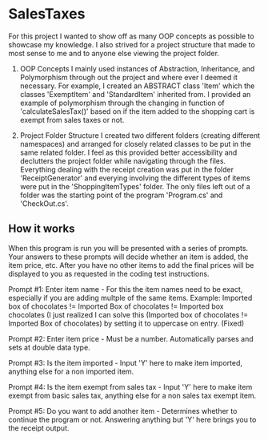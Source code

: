 # SalesTaxes

For this project I wanted to show off as many OOP concepts as possible to showcase my knowledge. I also strived for a project structure that made to most sense to me and to anyone else viewing the project folder. 

1. OOP Concepts
   I mainly used instances of Abstraction, Inheritance, and Polymorphism through out the project and where ever I deemed it necessary. For example, I created an ABSTRACT class 'Item' which the classes 'ExemptItem' and     'StandardItem' inherited from. I provided an example of polymorphism through the changing in function of 'calculateSalesTax()' based on if the item added to the shopping cart is exempt from sales taxes or not.   
   
3. Project Folder Structure
   I created two different folders (creating different namespaces) and arranged for closely related classes to be put in the same related folder. I feel as this provided better accessibility and declutters the project   folder while navigating through the files. Everything dealing with the receipt creation was put in the folder 'ReceiptGenerator' and everying involving the different types of items were put in the 'ShoppingItemTypes' folder. The only files left out of a folder was the starting point of the program 'Program.cs' and 'CheckOut.cs'.


## How it works

When this program is run you will be presented with a series of prompts. Your answers to these prompts will decide whether an item is added, the item price, etc. After you have no other items to add the final prices will be displayed to you as requested in the coding test instructions. 

Prompt #1: Enter item name - 
  For this the item names need to be exact, especially if you are adding multple of the same items.
  Example: Imported box of chocolates != Imported Box of chocolates != Imported box chocolates (I just realized I can solve this (Imported box of chocolates != Imported Box of chocolates) by setting it to uppercase on   entry. (Fixed)
  
Prompt #2: Enter item price - 
  Must be a number. Automatically parses and sets at double data type. 
  
Prompt #3: Is the item imported -
  Input 'Y' here to make item imported, anything else for a non imported item.
  
Prompt #4: Is the item exempt from sales tax - 
  Input 'Y' here to make item exempt from basic sales tax, anything else for a non sales tax exempt item.

Prompt #5: Do you want to add another item -
  Determines whether to continue the program or not. Answering anything but 'Y' here brings you to the receipt output. 
